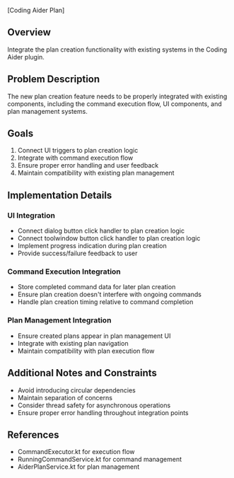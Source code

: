 [Coding Aider Plan]

## Overview
Integrate the plan creation functionality with existing systems in the Coding Aider plugin.

## Problem Description
The new plan creation feature needs to be properly integrated with existing components, including the command execution flow, UI components, and plan management systems.

## Goals
1. Connect UI triggers to plan creation logic
2. Integrate with command execution flow
3. Ensure proper error handling and user feedback
4. Maintain compatibility with existing plan management

## Implementation Details
### UI Integration
- Connect dialog button click handler to plan creation logic
- Connect toolwindow button click handler to plan creation logic
- Implement progress indication during plan creation
- Provide success/failure feedback to user

### Command Execution Integration
- Store completed command data for later plan creation
- Ensure plan creation doesn't interfere with ongoing commands
- Handle plan creation timing relative to command completion

### Plan Management Integration
- Ensure created plans appear in plan management UI
- Integrate with existing plan navigation
- Maintain compatibility with plan execution flow

## Additional Notes and Constraints
- Avoid introducing circular dependencies
- Maintain separation of concerns
- Consider thread safety for asynchronous operations
- Ensure proper error handling throughout integration points

## References
- CommandExecutor.kt for execution flow
- RunningCommandService.kt for command management
- AiderPlanService.kt for plan management
